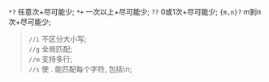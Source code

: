 `*?` 任意次+尽可能少;
`*+` 一次以上+尽可能少;
`??` 0或1次+尽可能少;
`{m,n}?` m到n次+尽可能少;

>`//i` 不区分大小写;  
`//g` 全局匹配;  
`//m` 支持多行;  
`//s` 使 . 能匹配每个字符, 包括\n;